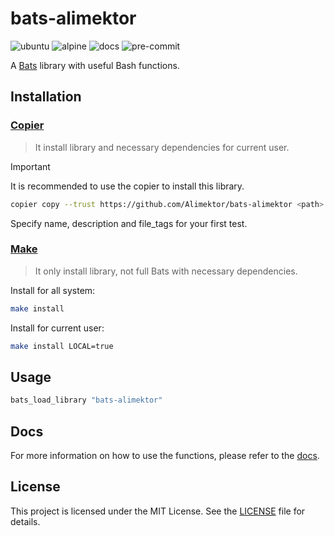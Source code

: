 # bats-alimektor #

![ubuntu](https://github.com/Alimektor/bats-alimektor/actions/workflows/ubuntu.yml/badge.svg) ![alpine](https://github.com/Alimektor/bats-alimektor/actions/workflows/alpine.yml/badge.svg) ![docs](https://github.com/Alimektor/bats-alimektor/actions/workflows/docs.yml/badge.svg) ![pre-commit](https://github.com/Alimektor/bats-alimektor/actions/workflows/pre-commit.yml/badge.svg)

A [Bats](https://github.com/bats-core/bats-core) library with useful Bash functions.

## Installation ##

### [Copier](https://github.com/copier-org/copier) ###

> It install library and necessary dependencies for current user.

> [!IMPORTANT]
> It is recommended to use the copier to install this library.

```bash
copier copy --trust https://github.com/Alimektor/bats-alimektor <path>
```

Specify name, description and file_tags for your first test.

### [Make](https://www.gnu.org/software/make/) ###

> It only install library, not full Bats with necessary dependencies.

Install for all system:

```bash
make install
```

Install for current user:

```bash
make install LOCAL=true
```

## Usage ##

```bash
bats_load_library "bats-alimektor"
```

## Docs ##

For more information on how to use the functions, please refer to the [docs](docs/functions.md).

## License ##

This project is licensed under the MIT License. See the [LICENSE](LICENSE.md) file for details.
